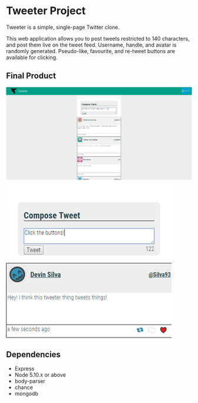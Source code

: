 # Tweeter Project

Tweeter is a simple, single-page Twitter clone.

This web application allows you to post tweets restricted to 140 characters, and post them live on the tweet feed. Username, handle, and avatar is randomly generated. Pseudo-like, favourite, and re-tweet buttons are available for clicking. 

## Final Product 
!["Screenshot of the tweet composition field"](https://github.com/grantran/tweetr/blob/master/docs/compose-tweet.png)
!["Screenshot of a live-update tweet and buttons"](https://github.com/grantran/tweetr/blob/master/docs/tweet-buttons.png)


## Dependencies

- Express
- Node 5.10.x or above
- body-parser
- chance 
- mongodb
